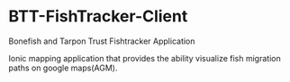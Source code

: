 # BTT-FishTracker-Client
Bonefish and Tarpon Trust Fishtracker Application

Ionic mapping application that provides the ability visualize fish migration paths on google maps(AGM).

